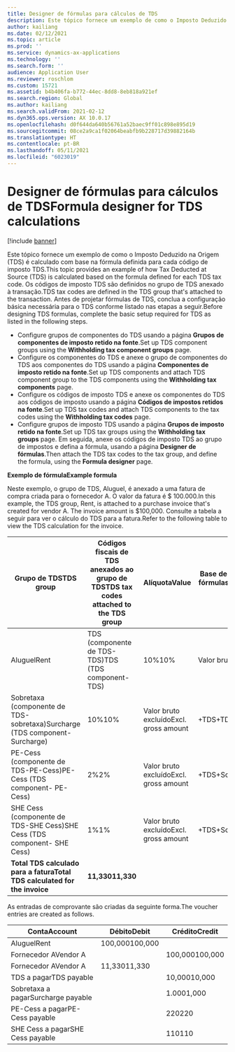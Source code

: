 ```yaml
---
title: Designer de fórmulas para cálculos de TDS
description: Este tópico fornece um exemplo de como o Imposto Deduzido na Origem (TDS) é calculado com base na fórmula definida para cada código de imposto TDS no grupo de TDS anexado à transação.
author: kailiang
ms.date: 02/12/2021
ms.topic: article
ms.prod: ''
ms.service: dynamics-ax-applications
ms.technology: ''
ms.search.form: ''
audience: Application User
ms.reviewer: roschlom
ms.custom: 15721
ms.assetid: b4b406fa-b772-44ec-8dd8-8eb818a921ef
ms.search.region: Global
ms.author: kailiang
ms.search.validFrom: 2021-02-12
ms.dyn365.ops.version: AX 10.0.17
ms.openlocfilehash: d0f644da640b56761a52baec9ff01c898e895d19
ms.sourcegitcommit: 08ce2a9ca1f02064beabfb9b228717d39882164b
ms.translationtype: HT
ms.contentlocale: pt-BR
ms.lasthandoff: 05/11/2021
ms.locfileid: "6023019"
---
```

# <a name="formula-designer-for-tds-calculations"></a><span data-ttu-id="fb39c-103">Designer de fórmulas para cálculos de TDS</span><span class="sxs-lookup"><span data-stu-id="fb39c-103">Formula designer for TDS calculations</span></span>

[!include [banner](../includes/banner.md)]

<span data-ttu-id="fb39c-104">Este tópico fornece um exemplo de como o Imposto Deduzido na Origem (TDS) é calculado com base na fórmula definida para cada código de imposto TDS.</span><span class="sxs-lookup"><span data-stu-id="fb39c-104">This topic provides an example of how Tax Deducted at Source (TDS) is calculated based on the formula defined for each TDS tax code.</span></span> <span data-ttu-id="fb39c-105">Os códigos de imposto TDS são definidos no grupo de TDS anexado à transação.</span><span class="sxs-lookup"><span data-stu-id="fb39c-105">TDS tax codes are defined in the TDS group that's attached to the transaction.</span></span> <span data-ttu-id="fb39c-106">Antes de projetar fórmulas de TDS, conclua a configuração básica necessária para o TDS conforme listado nas etapas a seguir.</span><span class="sxs-lookup"><span data-stu-id="fb39c-106">Before designing TDS formulas, complete the basic setup required for TDS as listed in the following steps.</span></span> 

- <span data-ttu-id="fb39c-107">Configure grupos de componentes do TDS usando a página **Grupos de componentes de imposto retido na fonte**.</span><span class="sxs-lookup"><span data-stu-id="fb39c-107">Set up TDS component groups using the **Withholding tax component groups** page.</span></span> 
- <span data-ttu-id="fb39c-108">Configure os componentes do TDS e anexe o grupo de componentes do TDS aos componentes do TDS usando a página **Componentes de imposto retido na fonte**.</span><span class="sxs-lookup"><span data-stu-id="fb39c-108">Set up TDS components and attach TDS component group to the TDS components using the **Withholding tax components** page.</span></span> 
- <span data-ttu-id="fb39c-109">Configure os códigos de imposto TDS e anexe os componentes do TDS aos códigos de imposto usando a página **Códigos de impostos retidos na fonte**.</span><span class="sxs-lookup"><span data-stu-id="fb39c-109">Set up TDS tax codes and attach TDS components to the tax codes using the **Withholding tax codes** page.</span></span> 
- <span data-ttu-id="fb39c-110">Configure grupos de imposto TDS usando a página **Grupos de imposto retido na fonte**.</span><span class="sxs-lookup"><span data-stu-id="fb39c-110">Set up TDS tax groups using the **Withholding tax groups** page.</span></span> <span data-ttu-id="fb39c-111">Em seguida, anexe os códigos de imposto TDS ao grupo de impostos e defina a fórmula, usando a página **Designer de fórmulas**.</span><span class="sxs-lookup"><span data-stu-id="fb39c-111">Then attach the TDS tax codes to the tax group, and define the formula, using the **Formula designer** page.</span></span> 

<span data-ttu-id="fb39c-112">**Exemplo de fórmula**</span><span class="sxs-lookup"><span data-stu-id="fb39c-112">**Example formula**</span></span>

<span data-ttu-id="fb39c-113">Neste exemplo, o grupo de TDS, Aluguel, é anexado a uma fatura de compra criada para o fornecedor A. O valor da fatura é $ 100.000.</span><span class="sxs-lookup"><span data-stu-id="fb39c-113">In this example, the TDS group, Rent, is attached to a purchase invoice that's created for vendor A. The invoice amount is $100,000.</span></span> <span data-ttu-id="fb39c-114">Consulte a tabela a seguir para ver o cálculo do TDS para a fatura.</span><span class="sxs-lookup"><span data-stu-id="fb39c-114">Refer to the following table to view the TDS calculation for the invoice.</span></span>

| <span data-ttu-id="fb39c-115">Grupo de TDS</span><span class="sxs-lookup"><span data-stu-id="fb39c-115">TDS  group</span></span>                                                   | <span data-ttu-id="fb39c-116">Códigos fiscais de TDS anexados ao grupo de TDS</span><span class="sxs-lookup"><span data-stu-id="fb39c-116">TDS tax codes attached to the TDS group</span></span> | <span data-ttu-id="fb39c-117">Alíquota</span><span class="sxs-lookup"><span data-stu-id="fb39c-117">Value</span></span>              | <span data-ttu-id="fb39c-118">Base de tributação (designer de fórmulas)</span><span class="sxs-lookup"><span data-stu-id="fb39c-118">Taxable basis  (Formula designer)</span></span> | <span data-ttu-id="fb39c-119">Expressão de cálculo (designer de fórmulas)</span><span class="sxs-lookup"><span data-stu-id="fb39c-119">Calculation expression  (Formula designer)</span></span> | <span data-ttu-id="fb39c-120">Valor base</span><span class="sxs-lookup"><span data-stu-id="fb39c-120">Base amount</span></span> | <span data-ttu-id="fb39c-121">Valor calculado de TDS</span><span class="sxs-lookup"><span data-stu-id="fb39c-121">Calculated TDS amount</span></span> |
| ------------------------------------------------------------ | --------------------------------------- | ------------------ | --------------------------------- | :----------------------------------------: | ----------- | --------------------- |
| <span data-ttu-id="fb39c-122">Aluguel</span><span class="sxs-lookup"><span data-stu-id="fb39c-122">Rent</span></span>                                                         | <span data-ttu-id="fb39c-123">TDS (componente de TDS-TDS)</span><span class="sxs-lookup"><span data-stu-id="fb39c-123">TDS  (TDS component-TDS)</span></span>                | <span data-ttu-id="fb39c-124">10%</span><span class="sxs-lookup"><span data-stu-id="fb39c-124">10%</span></span>                | <span data-ttu-id="fb39c-125">Valor bruto</span><span class="sxs-lookup"><span data-stu-id="fb39c-125">Gross amount</span></span>                      |                                            | <span data-ttu-id="fb39c-126">100,000</span><span class="sxs-lookup"><span data-stu-id="fb39c-126">100,000</span></span>      | <span data-ttu-id="fb39c-127">10,000</span><span class="sxs-lookup"><span data-stu-id="fb39c-127">10,000</span></span>                 |
| <span data-ttu-id="fb39c-128">Sobretaxa (componente de TDS-sobretaxa)</span><span class="sxs-lookup"><span data-stu-id="fb39c-128">Surcharge  (TDS component-Surcharge)</span></span>                         | <span data-ttu-id="fb39c-129">10%</span><span class="sxs-lookup"><span data-stu-id="fb39c-129">10%</span></span>                                     | <span data-ttu-id="fb39c-130">Valor bruto excluído</span><span class="sxs-lookup"><span data-stu-id="fb39c-130">Excl. gross amount</span></span> | <span data-ttu-id="fb39c-131">+TDS</span><span class="sxs-lookup"><span data-stu-id="fb39c-131">+TDS</span></span>                              |                   <span data-ttu-id="fb39c-132">10000</span><span class="sxs-lookup"><span data-stu-id="fb39c-132">10000</span></span>                    | <span data-ttu-id="fb39c-133">1.000</span><span class="sxs-lookup"><span data-stu-id="fb39c-133">1,000</span></span>        |                       |
| <span data-ttu-id="fb39c-134">PE-Cess (componente de TDS-PE-Cess)</span><span class="sxs-lookup"><span data-stu-id="fb39c-134">PE-Cess  (TDS component- PE-Cess)</span></span>                            | <span data-ttu-id="fb39c-135">2%</span><span class="sxs-lookup"><span data-stu-id="fb39c-135">2%</span></span>                                      | <span data-ttu-id="fb39c-136">Valor bruto excluído</span><span class="sxs-lookup"><span data-stu-id="fb39c-136">Excl. gross amount</span></span> | <span data-ttu-id="fb39c-137">+TDS+Sobretaxa</span><span class="sxs-lookup"><span data-stu-id="fb39c-137">+TDS+Surcharge</span></span>                    |                   <span data-ttu-id="fb39c-138">11000</span><span class="sxs-lookup"><span data-stu-id="fb39c-138">11000</span></span>                    | <span data-ttu-id="fb39c-139">220</span><span class="sxs-lookup"><span data-stu-id="fb39c-139">220</span></span>         |                       |
| <span data-ttu-id="fb39c-140">SHE Cess (componente de TDS-SHE Cess)</span><span class="sxs-lookup"><span data-stu-id="fb39c-140">SHE Cess  (TDS component- SHE Cess)</span></span>                          | <span data-ttu-id="fb39c-141">1%</span><span class="sxs-lookup"><span data-stu-id="fb39c-141">1%</span></span>                                      | <span data-ttu-id="fb39c-142">Valor bruto excluído</span><span class="sxs-lookup"><span data-stu-id="fb39c-142">Excl. gross amount</span></span> | <span data-ttu-id="fb39c-143">+TDS+Sobretaxa</span><span class="sxs-lookup"><span data-stu-id="fb39c-143">+TDS+Surcharge</span></span>                    |                   <span data-ttu-id="fb39c-144">11000</span><span class="sxs-lookup"><span data-stu-id="fb39c-144">11000</span></span>                    | <span data-ttu-id="fb39c-145">110</span><span class="sxs-lookup"><span data-stu-id="fb39c-145">110</span></span>         |                       |
| <span data-ttu-id="fb39c-146">**Total** **TDS**  **calculado** **para** **a** **fatura**</span><span class="sxs-lookup"><span data-stu-id="fb39c-146">**Total** **TDS**  **calculated** **for** **the** **invoice**</span></span> | <span data-ttu-id="fb39c-147">**11,330**</span><span class="sxs-lookup"><span data-stu-id="fb39c-147">**11,330**</span></span>                               |                    |                                   |                                            |             |                       |

<span data-ttu-id="fb39c-148">As entradas de comprovante são criadas da seguinte forma.</span><span class="sxs-lookup"><span data-stu-id="fb39c-148">The voucher entries are created as follows.</span></span>

| <span data-ttu-id="fb39c-149">Conta</span><span class="sxs-lookup"><span data-stu-id="fb39c-149">Account</span></span>           | <span data-ttu-id="fb39c-150">Débito</span><span class="sxs-lookup"><span data-stu-id="fb39c-150">Debit</span></span>  | <span data-ttu-id="fb39c-151">Crédito</span><span class="sxs-lookup"><span data-stu-id="fb39c-151">Credit</span></span> |
| ----------------- | ------ | ------ |
| <span data-ttu-id="fb39c-152">Aluguel</span><span class="sxs-lookup"><span data-stu-id="fb39c-152">Rent</span></span>              | <span data-ttu-id="fb39c-153">100,000</span><span class="sxs-lookup"><span data-stu-id="fb39c-153">100,000</span></span> |        |
| <span data-ttu-id="fb39c-154">Fornecedor A</span><span class="sxs-lookup"><span data-stu-id="fb39c-154">Vendor A</span></span>          |        | <span data-ttu-id="fb39c-155">100,000</span><span class="sxs-lookup"><span data-stu-id="fb39c-155">100,000</span></span> |
| <span data-ttu-id="fb39c-156">Fornecedor A</span><span class="sxs-lookup"><span data-stu-id="fb39c-156">Vendor A</span></span>          | <span data-ttu-id="fb39c-157">11,330</span><span class="sxs-lookup"><span data-stu-id="fb39c-157">11,330</span></span>  |        |
| <span data-ttu-id="fb39c-158">TDS a pagar</span><span class="sxs-lookup"><span data-stu-id="fb39c-158">TDS payable</span></span>       |        | <span data-ttu-id="fb39c-159">10,000</span><span class="sxs-lookup"><span data-stu-id="fb39c-159">10,000</span></span>  |
| <span data-ttu-id="fb39c-160">Sobretaxa a pagar</span><span class="sxs-lookup"><span data-stu-id="fb39c-160">Surcharge payable</span></span> |        | <span data-ttu-id="fb39c-161">1.000</span><span class="sxs-lookup"><span data-stu-id="fb39c-161">1,000</span></span>   |
| <span data-ttu-id="fb39c-162">PE-Cess a pagar</span><span class="sxs-lookup"><span data-stu-id="fb39c-162">PE-Cess payable</span></span>   |        | <span data-ttu-id="fb39c-163">220</span><span class="sxs-lookup"><span data-stu-id="fb39c-163">220</span></span>    |
| <span data-ttu-id="fb39c-164">SHE Cess a pagar</span><span class="sxs-lookup"><span data-stu-id="fb39c-164">SHE Cess payable</span></span>  |        | <span data-ttu-id="fb39c-165">110</span><span class="sxs-lookup"><span data-stu-id="fb39c-165">110</span></span>    |
